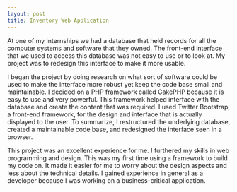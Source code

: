 ```yaml
---
layout: post
title: Inventory Web Application
---
```

At one of my internships we had a database that held records for all the computer systems and software that they owned. The front-end interface that we used to access this database was not easy to use or to look at. My project was to redesign this interface to make it more usable.

I began the project by doing research on what sort of software could be used to make the interface more robust yet keep the code base small and maintainable. I decided on a PHP framework called CakePHP because it is easy to use and very powerful. This framework helped interface with the database and create the content that was required. I used Twitter Bootstrap, a front-end framework, for the design and interface that is actually displayed to the user. To summarize, I restructured the underlying database, created a maintainable code base, and redesigned the interface seen in a browser.

This project was an excellent experience for me. I furthered my skills in web programming and design. This was my first time using a framework to build my code on. It made it easier for me to worry about the design aspects and less about the technical details. I gained experience in general as a developer because I was working on a business-critical application.

